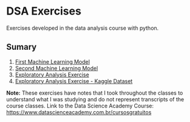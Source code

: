 # DSA Exercises

Exercises developed in the data analysis course with python. 

## Sumary

1. [First Machine Learning Model](https://github.com/Nandaoc/dsa-exercises/tree/main/first_ml_model)
2. [Second Machine Learning Model](https://github.com/Nandaoc/dsa-exercises/tree/main/second_ml_model)
3. [Exploratory Analysis Exercise](https://github.com/Nandaoc/dsa-exercises/tree/main/exercicio_analise_exploratoria)
4. [Exploratory Analysis Exercise - Kaggle Dataset](https://github.com/Nandaoc/dsa-exercises/tree/main/exploratory_analysis_kaggle_dataset)

**Note:**
These exercises have notes that I took throughout the classes to understand what I was studying and do not represent transcripts of the course classes. 
Link to the Data Science Academy Course: https://www.datascienceacademy.com.br/cursosgratuitos


